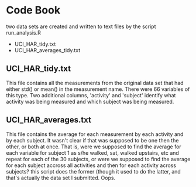 # Code Book
two data sets are created and written to text files by the script run_analysis.R
* UCI_HAR_tidy.txt
* UCI_HAR_averages_tidy.txt

## UCI_HAR_tidy.txt
This file contains all the measurements from the original data set that had either std() or mean() in the measurement name. There were 66 variables of this type. Two additional columns, 'activity' and 'subject' identify what activity was being measured and which subject was being measured.

## UCI_HAR_averages.txt
This file contains the average for each measurement by each activity and by each subject. It wasn't clear if that was supposed to be one then the other, or both at once. That is, were we supposed to find the average for each variable for subject 1 as s/he walked, sat, walked upstairs, etc and repeat for each of the 30 subjects, or were we supposed to find the average for each subject accross all activities and then for each activity across subjects? this script does the former (though it used to do the latter, and that's actually the data set I submitted. Oops.
